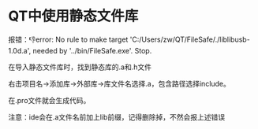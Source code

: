 # QT中使用静态文件库

报错：:-1:error: No rule to make target 'C:/Users/zw/QT/FileSafe/./liblibusb-1.0d.a', needed by '../bin/FileSafe.exe'.  Stop.

在导入静态文件库时，找到静态库的.a和.h文件

右击项目名->添加库->外部库->库文件名选择.a，包含路径选择include。

在.pro文件就会生成代码。

注意：ide会在.a文件名前加上lib前缀，记得删除掉，不然会报上述错误
